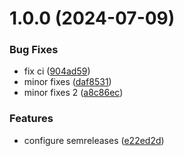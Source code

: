 # 1.0.0 (2024-07-09)


### Bug Fixes

* fix ci ([904ad59](https://github.com/brsantos197/rocketseat-devops-containers-api/commit/904ad59126d621d589235946eb912c96496c6924))
* minor fixes ([daf8531](https://github.com/brsantos197/rocketseat-devops-containers-api/commit/daf8531923b9736da07de1a1cb0a133e1b7943b9))
* minor fixes 2 ([a8c86ec](https://github.com/brsantos197/rocketseat-devops-containers-api/commit/a8c86eca82e84356788f0fae42c154dfb1de7bf7))


### Features

* configure semreleases ([e22ed2d](https://github.com/brsantos197/rocketseat-devops-containers-api/commit/e22ed2d0fe353fb474270de8fbf811ad9ce7347e))
